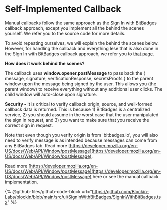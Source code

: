 # Self-Implemented Callback

Manual callbacks follow the same approach as the Sign In with BitBadges callback approach, except you implement all the behind the scenes yourself.  We refer you to the source code for more details.

To avoid repeating ourselves, we will explain the behind the scenes below. However, for handling the callback and everything lese that is also done in the SIgn In with BitBadges callback approach, we refer you to [that page](sign-in-with-bitbadges-callback.md).



**How does it work behind the scenes?**

The callback uses **window.opener.postMessage** to pass back the  { message, signature, verificationResponse, secretsProofs } to the parent window upon the message being signed by the user. This allows you (the parent window) to receive everything without any additional user clicks. The child window will auto-close upon signature.

**Security -** It is critical to verify callback origin, source, and well-formed callback data is returned. This is because 1) BitBadges is a centralized service, 2) you should assume in the worst case that the user manipulated the sign in request, and 3) you want to make sure that you receive the correct sign in request.&#x20;

Note that even though you verify origin is from 'bitbadges.io', you will also need to verify message is as intended because messages can come from any BitBadges tab. Read more [https://developer.mozilla.org/en-US/docs/Web/API/Window/postMessage](https://developer.mozilla.org/en-US/docs/Web/API/Window/postMessage).

Read more [https://developer.mozilla.org/en-US/docs/Web/API/Window/postMessage](https://developer.mozilla.org/en-US/docs/Web/API/Window/postMessage) here or see the manual callback implementation.

{% @github-files/github-code-block url="https://github.com/Blockin-Labs/blockin/blob/main/src/ui/SignInWithBitBadges/SignInWithBitBadges.tsx" %}
